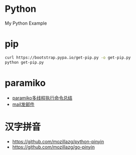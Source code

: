 # Python
My Python Example

# pip
``` bash
curl https://bootstrap.pypa.io/get-pip.py -o get-pip.py
python get-pip.py
```
# paramiko
- [paramiko多线程执行命令总结](https://github.com/mds1455975151/Python/blob/master/paramiko/paramiko_muti.md)
- [mail发邮件](http://www.runoob.com/python/python-email.html)

# 汉字拼音
- https://github.com/mozillazg/python-pinyin
- https://github.com/mozillazg/go-pinyin
